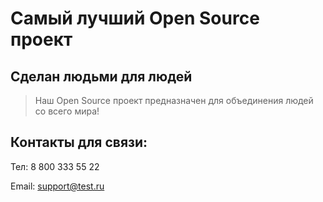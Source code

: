 # Самый лучший Open Source проект

## Сделан людьми для людей

> Наш Open Source проект предназначен для объединения людей со всего мира!

## Контакты для связи:
Тел: 8 800 333 55 22

Email: support@test.ru
